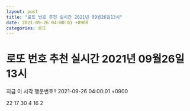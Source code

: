 ```yaml
---
layout: post
title: "로또 번호 추천 실시간 2021년 09월26일13시"
date: 2021-09-26 04:00:01 +0900
categories: 로또
---
```


# 로또 번호 추천 실시간 2021년 09월26일13시

지금 이 시각 행운번호!! 2021-09-26 04:00:01 +0900

 22  17  30  4  16  2 

